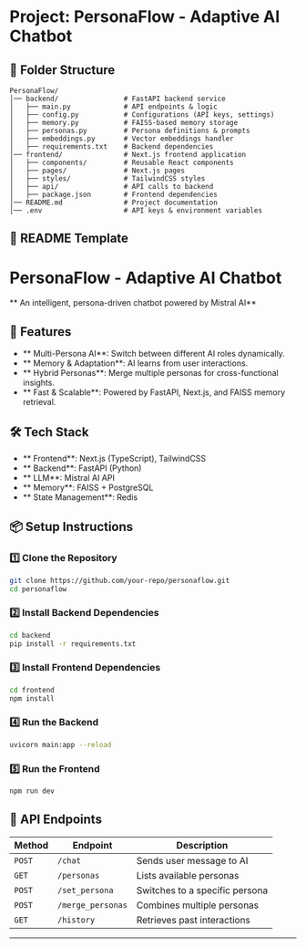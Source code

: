 # Project: PersonaFlow - Adaptive AI Chatbot

## 📂 Folder Structure

```
PersonaFlow/
│── backend/                # FastAPI backend service
│   ├── main.py             # API endpoints & logic
│   ├── config.py           # Configurations (API keys, settings)
│   ├── memory.py           # FAISS-based memory storage
│   ├── personas.py         # Persona definitions & prompts
│   ├── embeddings.py       # Vector embeddings handler
│   ├── requirements.txt    # Backend dependencies
│── frontend/               # Next.js frontend application
│   ├── components/         # Reusable React components
│   ├── pages/              # Next.js pages
│   ├── styles/             # TailwindCSS styles
│   ├── api/                # API calls to backend
│   ├── package.json        # Frontend dependencies
│── README.md               # Project documentation
│── .env                    # API keys & environment variables
```

## 📝 README Template

# PersonaFlow - Adaptive AI Chatbot

** An intelligent, persona-driven chatbot powered by Mistral AI**

## 🚀 Features

- ** Multi-Persona AI**: Switch between different AI roles dynamically.
- ** Memory & Adaptation**: AI learns from user interactions.
- ** Hybrid Personas**: Merge multiple personas for cross-functional insights.
- ** Fast & Scalable**: Powered by FastAPI, Next.js, and FAISS memory retrieval.

## 🛠 Tech Stack

- ** Frontend**: Next.js (TypeScript), TailwindCSS
- ** Backend**: FastAPI (Python)
- ** LLM**: Mistral AI API
- ** Memory**: FAISS + PostgreSQL
- ** State Management**: Redis

## 📦 Setup Instructions

### 1️⃣ Clone the Repository

```bash
git clone https://github.com/your-repo/personaflow.git
cd personaflow
```

### 2️⃣ Install Backend Dependencies

```bash
cd backend
pip install -r requirements.txt
```

### 3️⃣ Install Frontend Dependencies

```bash
cd frontend
npm install
```

### 4️⃣ Run the Backend

```bash
uvicorn main:app --reload
```

### 5️⃣ Run the Frontend

```bash
npm run dev
```

## 📌 API Endpoints

| Method | Endpoint          | Description                    |
| ------ | ----------------- | ------------------------------ |
| `POST` | `/chat`           | Sends user message to AI       |
| `GET`  | `/personas`       | Lists available personas       |
| `POST` | `/set_persona`    | Switches to a specific persona |
| `POST` | `/merge_personas` | Combines multiple personas     |
| `GET`  | `/history`        | Retrieves past interactions    |

---
